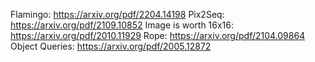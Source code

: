 Flamingo: https://arxiv.org/pdf/2204.14198
Pix2Seq: https://arxiv.org/pdf/2109.10852
Image is worth 16x16: https://arxiv.org/pdf/2010.11929
Rope: https://arxiv.org/pdf/2104.09864
Object Queries: https://arxiv.org/pdf/2005.12872